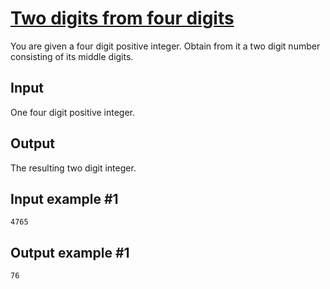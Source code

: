 # [Two digits from four digits](https://www.e-olymp.com/en/contests/9630/problems/84471)
You are given a four digit positive integer. Obtain from it a two digit number consisting of its middle digits.

## Input
One four digit positive integer.

## Output
The resulting two digit integer.

## Input example #1
```
4765
```

## Output example #1
```
76
```
